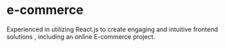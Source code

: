 # e-commerce
Experienced in utilizing React.js to create engaging and intuitive frontend solutions , including an online E-commerce project.
